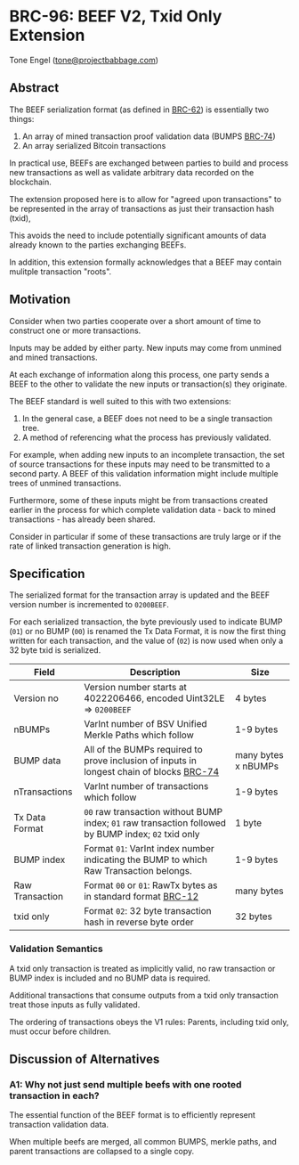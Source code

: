 # BRC-96: BEEF V2, Txid Only Extension

Tone Engel (tone@projectbabbage.com)

## Abstract

The BEEF serialization format (as defined in [BRC-62](./0062.md)) is essentially two things:

1. An array of mined transaction proof validation data (BUMPS [BRC-74](./0074.md))
2. An array serialized Bitcoin transactions

In practical use, BEEFs are exchanged between parties to build and process new transactions
as well as validate arbitrary data recorded on the blockchain.

The extension proposed here is to allow for "agreed upon transactions"
to be represented in the array of transactions as just their transaction hash (txid),

This avoids the need to include potentially significant amounts of data already known to
the parties exchanging BEEFs.

In addition, this extension formally acknowledges that a BEEF may contain mulitple transaction "roots".

## Motivation

Consider when two parties cooperate over a short amount of time to construct one or more transactions.

Inputs may be added by either party. New inputs may come from unmined and mined transactions.

At each exchange of information along this process, one party sends a BEEF to the other to validate the new inputs or transaction(s) they originate.

The BEEF standard is well suited to this with two extensions:

1. In the general case, a BEEF does not need to be a single transaction tree.
2. A method of referencing what the process has previously validated. 

For example, when adding new inputs to an incomplete transaction, the set of source transactions for these inputs may need to be
transmitted to a second party. A BEEF of this validation information might include multiple trees of unmined transactions.

Furthermore, some of these inputs might be from transactions created earlier in the process for which complete validation data -
back to mined transactions - has already been shared.

Consider in particular if some of these transactions are truly large or if the rate of linked transaction generation is high.

## Specification

The serialized format for the transaction array is updated and the BEEF version number is incremented to `0200BEEF`.

For each serialized transaction, the byte previously used to indicate BUMP (`01`) or no BUMP (`00`) is renamed the Tx Data Format,
it is now the first thing written for each transaction,
and the value of (`02`) is now used when only a 32 byte txid is serialized.

| Field                 | Description                                                                                            | Size                |
|-----------------------|--------------------------------------------------------------------------------------------------------|---------------------|
| Version no            | Version number starts at 4022206466, encoded Uint32LE => `0200BEEF`                                    | 4 bytes             |
| nBUMPs                | VarInt number of BSV Unified Merkle Paths which follow                                                 | 1-9 bytes           |
| BUMP data             | All of the BUMPs required to prove inclusion of inputs in longest chain of blocks [BRC-74](./0074.md)  | many bytes x nBUMPs |
| nTransactions         | VarInt number of transactions which follow                                                             | 1-9 bytes           |
| Tx Data Format        | `00` raw transaction without BUMP index; `01` raw transaction followed by BUMP index; `02` txid only   | 1 byte              |
| BUMP index            | Format `01`: VarInt index number indicating the BUMP to which Raw Transaction belongs.                 | 1-9 bytes           |
| Raw Transaction       | Format `00` or `01`: RawTx bytes as in standard format [BRC-12](./0012.md)                             | many bytes          |
| txid only             | Format `02`: 32 byte transaction hash in reverse byte order                                            | 32 bytes            |

### Validation Semantics

A txid only transaction is treated as implicitly valid, no raw transaction or BUMP index is included and no BUMP data is required.

Additional transactions that consume outputs from a txid only transaction treat those inputs as fully validated.

The ordering of transactions obeys the V1 rules: Parents, including txid only, must occur before children.

## Discussion of Alternatives

### A1: Why not just send multiple beefs with one rooted transaction in each?

The essential function of the BEEF format is to efficiently represent transaction validation data.

When multiple beefs are merged, all common BUMPS, merkle paths, and parent transactions are collapsed to a single copy.

